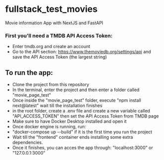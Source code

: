 # fullstack_test_movies
Movie information App with NextJS and FastAPI

### First you'll need a TMDB API Access Token:
- Enter tmdb.org and create an account
- Go to the API section: https://www.themoviedb.org/settings/api and save the API Access Token (the largest string)

## To run the app:
- Clone the project from this repository
- In the terminal, enter the project and then enter a folder called "movie_page_test"
- Once inside the "movie_page_test" folder, execute "npm install next@latest" wait till the installation finishes
- in the root folder, create a .env file and create a new variable called "API_ACCESS_TOKEN" then set the API Access Token from TMDB page
- Make sure to have Docker Desktop installed and open it
- Once docker engine is running, run:
- "docker-compose up --build" if it is the first time you run the project
- Wait till the "frontend" container ends installing some extra dependencies.
- Once it finishes, you can acces the app through: "localhost:3000" or "127.0.0.1:3000"
